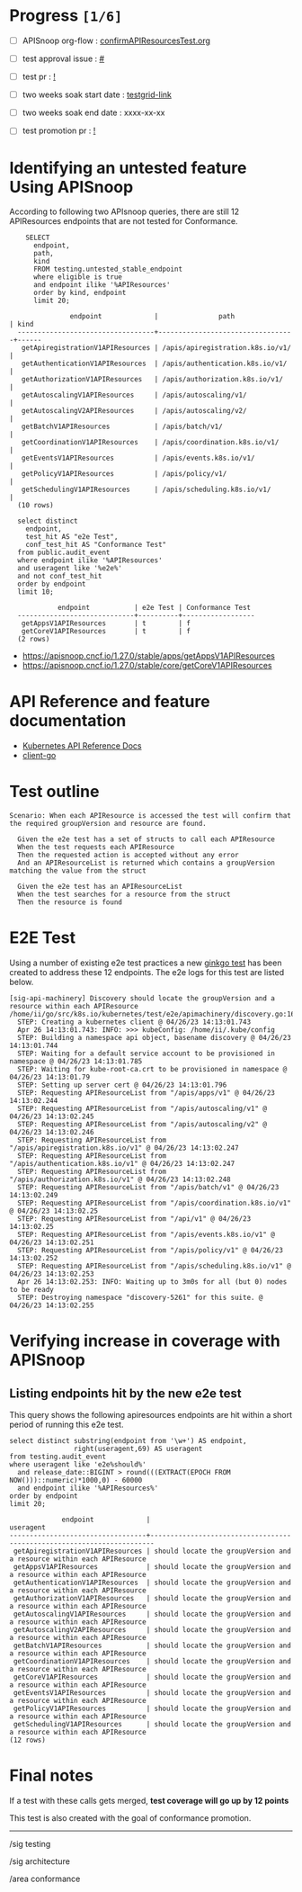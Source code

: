 # Progress <code>[1/6]</code>

-   [ ] APISnoop org-flow : [confirmAPIResourcesTest.org](https://github.com/apisnoop/ticket-writing/blob/master/confirmAPIResourcesTest.org)
-   [ ] test approval issue : [#](https://issues.k8s.io/)
-   [ ] test pr : [!](https://pr.k8s.io/)
-   [ ] two weeks soak start date : [testgrid-link](https://testgrid.k8s.io/)
-   [ ] two weeks soak end date : xxxx-xx-xx
-   [ ] test promotion pr : [!](https://pr.k8s.io/)


# Identifying an untested feature Using APISnoop

According to following two APIsnoop queries, there are still 12 APIResources endpoints that are not tested for Conformance.

```sql-mode
    SELECT
      endpoint,
      path,
      kind
      FROM testing.untested_stable_endpoint
      where eligible is true
      and endpoint ilike '%APIResources'
      order by kind, endpoint
      limit 20;
```

```example
               endpoint             |               path               | kind
  ----------------------------------+----------------------------------+------
   getApiregistrationV1APIResources | /apis/apiregistration.k8s.io/v1/ |
   getAuthenticationV1APIResources  | /apis/authentication.k8s.io/v1/  |
   getAuthorizationV1APIResources   | /apis/authorization.k8s.io/v1/   |
   getAutoscalingV1APIResources     | /apis/autoscaling/v1/            |
   getAutoscalingV2APIResources     | /apis/autoscaling/v2/            |
   getBatchV1APIResources           | /apis/batch/v1/                  |
   getCoordinationV1APIResources    | /apis/coordination.k8s.io/v1/    |
   getEventsV1APIResources          | /apis/events.k8s.io/v1/          |
   getPolicyV1APIResources          | /apis/policy/v1/                 |
   getSchedulingV1APIResources      | /apis/scheduling.k8s.io/v1/      |
  (10 rows)

```

```sql-mode
  select distinct
    endpoint,
    test_hit AS "e2e Test",
    conf_test_hit AS "Conformance Test"
  from public.audit_event
  where endpoint ilike '%APIResources'
  and useragent like '%e2e%'
  and not conf_test_hit
  order by endpoint
  limit 10;
```

```example
            endpoint           | e2e Test | Conformance Test
  -----------------------------+----------+------------------
   getAppsV1APIResources       | t        | f
   getCoreV1APIResources       | t        | f
  (2 rows)

```

-   <https://apisnoop.cncf.io/1.27.0/stable/apps/getAppsV1APIResources>
-   <https://apisnoop.cncf.io/1.27.0/stable/core/getCoreV1APIResources>


# API Reference and feature documentation

-   [Kubernetes API Reference Docs](https://kubernetes.io/docs/reference/kubernetes-api/)
-   [client-go](https://github.com/kubernetes/client-go/tree/master/kubernetes/typed/core/v1)


# Test outline

```
Scenario: When each APIResource is accessed the test will confirm that the required groupVersion and resource are found.

  Given the e2e test has a set of structs to call each APIResource
  When the test requests each APIResource
  Then the requested action is accepted without any error
  And an APIResourceList is returned which contains a groupVersion matching the value from the struct
```

```
  Given the e2e test has an APIResourceList
  When the test searches for a resource from the struct
  Then the resource is found
```


# E2E Test

Using a number of existing e2e test practices a new [ginkgo test](https://github.com/ii/kubernetes/blob/create-apiresources-test/test/e2e/apimachinery/discovery.go#L161-L273) has been created to address these 12 endpoints. The e2e logs for this test are listed below.

```
[sig-api-machinery] Discovery should locate the groupVersion and a resource within each APIResource
/home/ii/go/src/k8s.io/kubernetes/test/e2e/apimachinery/discovery.go:161
  STEP: Creating a kubernetes client @ 04/26/23 14:13:01.743
  Apr 26 14:13:01.743: INFO: >>> kubeConfig: /home/ii/.kube/config
  STEP: Building a namespace api object, basename discovery @ 04/26/23 14:13:01.744
  STEP: Waiting for a default service account to be provisioned in namespace @ 04/26/23 14:13:01.785
  STEP: Waiting for kube-root-ca.crt to be provisioned in namespace @ 04/26/23 14:13:01.79
  STEP: Setting up server cert @ 04/26/23 14:13:01.796
  STEP: Requesting APIResourceList from "/apis/apps/v1" @ 04/26/23 14:13:02.244
  STEP: Requesting APIResourceList from "/apis/autoscaling/v1" @ 04/26/23 14:13:02.245
  STEP: Requesting APIResourceList from "/apis/autoscaling/v2" @ 04/26/23 14:13:02.246
  STEP: Requesting APIResourceList from "/apis/apiregistration.k8s.io/v1" @ 04/26/23 14:13:02.247
  STEP: Requesting APIResourceList from "/apis/authentication.k8s.io/v1" @ 04/26/23 14:13:02.247
  STEP: Requesting APIResourceList from "/apis/authorization.k8s.io/v1" @ 04/26/23 14:13:02.248
  STEP: Requesting APIResourceList from "/apis/batch/v1" @ 04/26/23 14:13:02.249
  STEP: Requesting APIResourceList from "/apis/coordination.k8s.io/v1" @ 04/26/23 14:13:02.25
  STEP: Requesting APIResourceList from "/api/v1" @ 04/26/23 14:13:02.25
  STEP: Requesting APIResourceList from "/apis/events.k8s.io/v1" @ 04/26/23 14:13:02.251
  STEP: Requesting APIResourceList from "/apis/policy/v1" @ 04/26/23 14:13:02.252
  STEP: Requesting APIResourceList from "/apis/scheduling.k8s.io/v1" @ 04/26/23 14:13:02.253
  Apr 26 14:13:02.253: INFO: Waiting up to 3m0s for all (but 0) nodes to be ready
  STEP: Destroying namespace "discovery-5261" for this suite. @ 04/26/23 14:13:02.255
```


# Verifying increase in coverage with APISnoop


## Listing endpoints hit by the new e2e test

This query shows the following apiresources endpoints are hit within a short period of running this e2e test.

```sql-mode
select distinct substring(endpoint from '\w+') AS endpoint,
                right(useragent,69) AS useragent
from testing.audit_event
where useragent like 'e2e%should%'
  and release_date::BIGINT > round(((EXTRACT(EPOCH FROM NOW()))::numeric)*1000,0) - 60000
  and endpoint ilike '%APIResources%'
order by endpoint
limit 20;
```

```example
             endpoint             |                               useragent
----------------------------------+-----------------------------------------------------------------------
 getApiregistrationV1APIResources | should locate the groupVersion and a resource within each APIResource
 getAppsV1APIResources            | should locate the groupVersion and a resource within each APIResource
 getAuthenticationV1APIResources  | should locate the groupVersion and a resource within each APIResource
 getAuthorizationV1APIResources   | should locate the groupVersion and a resource within each APIResource
 getAutoscalingV1APIResources     | should locate the groupVersion and a resource within each APIResource
 getAutoscalingV2APIResources     | should locate the groupVersion and a resource within each APIResource
 getBatchV1APIResources           | should locate the groupVersion and a resource within each APIResource
 getCoordinationV1APIResources    | should locate the groupVersion and a resource within each APIResource
 getCoreV1APIResources            | should locate the groupVersion and a resource within each APIResource
 getEventsV1APIResources          | should locate the groupVersion and a resource within each APIResource
 getPolicyV1APIResources          | should locate the groupVersion and a resource within each APIResource
 getSchedulingV1APIResources      | should locate the groupVersion and a resource within each APIResource
(12 rows)

```


# Final notes

If a test with these calls gets merged, **test coverage will go up by 12 points**

This test is also created with the goal of conformance promotion.

---

/sig testing

/sig architecture

/area conformance
